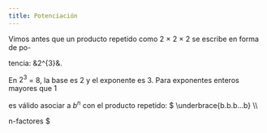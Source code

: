 ```yaml
---
title: Potenciación
---
```


Vimos antes que un producto repetido como 2 × 2 × 2 se escribe en forma de po-

tencia: &2^{3}&.

En $2^{3}$ = 8, la base es 2 y el exponente es 3. Para exponentes enteros mayores que 1

es válido asociar a $b^{n}$ con el producto repetido: $ \underbrace{b.b.b…b} \\\\

n-factores $ 
